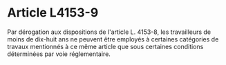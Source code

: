 # Article L4153-9

Par dérogation aux dispositions de l'article L. 4153-8, les travailleurs de moins de dix-huit ans ne peuvent être employés à certaines catégories de travaux mentionnés à ce même article que sous certaines conditions déterminées par voie réglementaire.